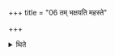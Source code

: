 +++
title = "06 तम् भक्षयति महस्ते"

+++

<details><summary>थिते</summary>

6. He consumes this scoop with mahaste bhakṣayāmi....  

</details>
